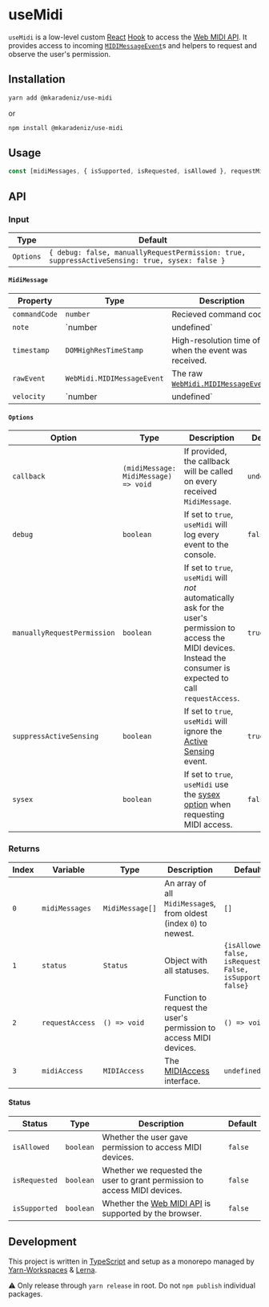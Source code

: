 # useMidi

`useMidi` is a low-level custom [React](https://reactjs.org/) [Hook](https://reactjs.org/hooks) to access the [Web MIDI API](https://webaudio.github.io/web-midi-api/). It provides access to incoming [`MIDIMessageEvent`](https://webaudio.github.io/web-midi-api/#midimessageevent-interface)s and helpers to request and observe the user's permission.

## Installation

```bash
yarn add @mkaradeniz/use-midi
```

or

```bash
npm install @mkaradeniz/use-midi
```

## Usage

```typescript
const [midiMessages, { isSupported, isRequested, isAllowed }, requestMidiAccess, midiAccess] = useMidi()
```

## API

### Input

| Type      | Default                                                                                        |
| --------- | ---------------------------------------------------------------------------------------------- |
| `Options` | `{ debug: false, manuallyRequestPermission: true, suppressActiveSensing: true, sysex: false }` |

#### `MidiMessage`

| Property      | Type                       | Description                                                                                                |
| ------------- | -------------------------- | ---------------------------------------------------------------------------------------------------------- |
| `commandCode` | `number`                   | Recieved command code.                                                                                     |
| `note`        | `number | undefined`       | If recieved, the given note.                                                                               |
| `timestamp`   | `DOMHighResTimeStamp`      | High-resolution time of when the event was received.                                                       |
| `rawEvent`    | `WebMidi.MIDIMessageEvent` | The raw [`WebMidi.MIDIMessageEvent`](https://webaudio.github.io/web-midi-api/#midimessageevent-interface). |
| `velocity`    | `number | undefined`       | If recieved, the given velocity.                                                                           |

#### `Options`

| Option                      | Type                                 | Description                                                                                                                                                              | Default     |
| --------------------------- | ------------------------------------ | ------------------------------------------------------------------------------------------------------------------------------------------------------------------------ | ----------- |
| `callback`                  | `(midiMessage: MidiMessage) => void` | If provided, the callback will be called on every received `MidiMessage`.                                                                                                | `undefined` |
| `debug`                     | `boolean`                            | If set to `true`, `useMidi` will log every event to the console.                                                                                                         | `false`     |
| `manuallyRequestPermission` | `boolean`                            | If set to `true`, `useMidi` will _not_ automatically ask for the user's permission to access the MIDI devices. Instead the consumer is expected to call `requestAccess`. | `true`      |
| `suppressActiveSensing`     | `boolean`                            | If set to `true`, `useMidi` will ignore the [Active Sensing](http://electronicmusic.wikia.com/wiki/Active_sensing) event.                                                | `true`      |
| `sysex`                     | `boolean`                            | If set to `true`, `useMidi` use the [sysex option](https://webaudio.github.io/web-midi-api/#dom-midioptions-sysex) when requesting MIDI access.                          | `false`     |

### Returns

| Index | Variable        | Type            | Description                                                                                | Default                                                      |
| ----- | --------------- | --------------- | ------------------------------------------------------------------------------------------ | ------------------------------------------------------------ |
| `0`   | `midiMessages`  | `MidiMessage[]` | An array of all `MidiMessage`s, from oldest (index `0`) to newest.                         | `[]`                                                         |
| `1`   | `status`        | `Status`        | Object with all statuses.                                                                  | `{isAllowed: false, isRequested: False, isSupported: false}` |
| `2`   | `requestAccess` | `() => void`    | Function to request the user's permission to access MIDI devices.                          | `() => void`                                                 |
| `3`   | `midiAccess`    | `MIDIAccess`    | The [MIDIAccess](https://webaudio.github.io/web-midi-api/#midiaccess-interface) interface. | `undefined`                                                  |

#### Status

| Status        | Type      | Description                                                                                       | Default |
| ------------- | --------- | ------------------------------------------------------------------------------------------------- | ------- |
| `isAllowed`   | `boolean` | Whether the user gave permission to access MIDI devices.                                          | `false` |
| `isRequested` | `boolean` | Whether we requested the user to grant permission to access MIDI devices.                         | `false` |
| `isSupported` | `boolean` | Whether the [Web MIDI API](https://webaudio.github.io/web-midi-api/) is supported by the browser. | `false` |

## Development

This project is written in [TypeScript](https://github.com/Microsoft/TypeScript) and setup as a monorepo managed by [Yarn-Workspaces](https://yarnpkg.com/lang/en/docs/workspaces/) & [Lerna](https://github.com/lerna/lerna).

⚠️ Only release through `yarn release` in root. Do not `npm publish` individual packages.
